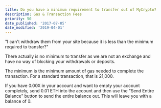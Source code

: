 ```yaml
---
title: Do you have a minimum requirement to transfer out of MyCrypto?
description: Gas & Transaction Fees
priority: 50
date_published: '2017-07-05'
date_modified: '2019-04-01'
---
```


"I can't withdraw them from your site because it is less than the minimum required to transfer?"

There actually is no minimum to transfer as we are not an exchange and have no way of blocking your withdrawals or deposits.

The minimum is the minimum amount of gas needed to complete the transaction. For a standard transaction, that is 21,000.

If you have 0.00X in your account and want to empty your account completely, send 0.01 ETH into the account and then use the "Send Entire Balance" button to send the entire balance out. This will leave you with a balance of 0.
